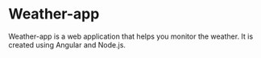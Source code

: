 # Weather-app
Weather-app is a web application that helps you monitor the weather. It is created using Angular and Node.js.
